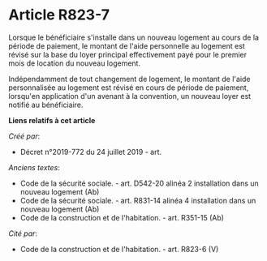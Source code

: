 # Article R823-7

Lorsque le bénéficiaire s'installe dans un nouveau logement au cours de la période de paiement, le montant de l'aide
personnelle au logement est révisé sur la base du loyer principal effectivement payé pour le premier mois de location du
nouveau logement.

Indépendamment de tout changement de logement, le montant de l'aide personnalisée au logement est révisé en cours de période
de paiement, lorsqu'en application d'un avenant à la convention, un nouveau loyer est notifié au bénéficiaire.

**Liens relatifs à cet article**

_Créé par_:

  - Décret n°2019-772 du 24 juillet 2019 - art.

_Anciens textes_:

  - Code de la sécurité sociale. - art. D542-20 alinéa 2 installation dans un nouveau logement (Ab)
  - Code de la sécurité sociale. - art. R831-14 alinéa 4 installation dans un nouveau logement (Ab)
  - Code de la construction et de l'habitation. - art. R351-15 (Ab)

_Cité par_:

  - Code de la construction et de l'habitation. - art. R823-6 (V)
